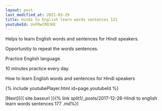 ```yaml
---
layout: post
last_modified_at: 2021-03-29
title: Hindi to English learn words sentences 121 
youtubeId: UvFRwCROJKE
---
```

 
 
Helps to learn English words and sentences for Hindi speakers.

Opportunitiy to repeat the words sentences. 

Practice English language. 
 
10 minutes practice every day. 
 
How to learn English words and sentences for Hindi speakers 
 
{% include youtubePlayer.html id=page.youtubeId %}
 
 
[Next]({{ site.baseurl }}{% link  split1/_posts/2017-12-26-Hindi to english learn words sentences 177 .md%})
 
